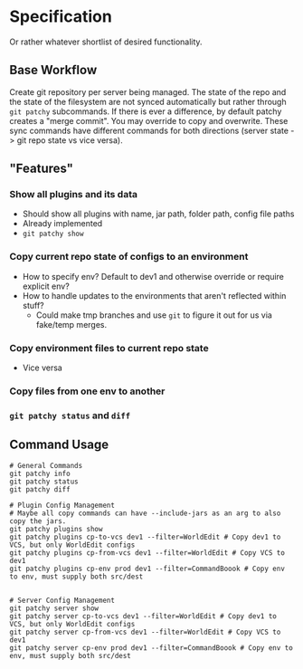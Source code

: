 # Specification
Or rather whatever shortlist of desired functionality.

## Base Workflow
Create git repository per server being managed. The state of the repo and the state of the filesystem are not synced automatically but rather through `git patchy` subcommands. If there is ever a difference, by default patchy creates a "merge commit". You may override to copy and overwrite. These sync commands have different commands for both directions (server state -> git repo state vs vice versa).

## "Features"
### Show all plugins and its data
- Should show all plugins with name, jar path, folder path, config file paths
- Already implemented
- `git patchy show`

### Copy current repo state of configs to an environment
- How to specify env? Default to dev1 and otherwise override or require explicit env?
- How to handle updates to the environments that aren't reflected within stuff?
    - Could make tmp branches and use `git` to figure it out for us via fake/temp merges.


### Copy environment files to current repo state
- Vice versa

### Copy files from one env to another

### `git patchy status` and `diff`


## Command Usage

```
# General Commands
git patchy info
git patchy status
git patchy diff

# Plugin Config Management
# Maybe all copy commands can have --include-jars as an arg to also copy the jars.
git patchy plugins show
git patchy plugins cp-to-vcs dev1 --filter=WorldEdit # Copy dev1 to VCS, but only WorldEdit configs
git patchy plugins cp-from-vcs dev1 --filter=WorldEdit # Copy VCS to dev1
git patchy plugins cp-env prod dev1 --filter=CommandBoook # Copy env to env, must supply both src/dest


# Server Config Management
git patchy server show
git patchy server cp-to-vcs dev1 --filter=WorldEdit # Copy dev1 to VCS, but only WorldEdit configs
git patchy server cp-from-vcs dev1 --filter=WorldEdit # Copy VCS to dev1
git patchy server cp-env prod dev1 --filter=CommandBoook # Copy env to env, must supply both src/dest
```


